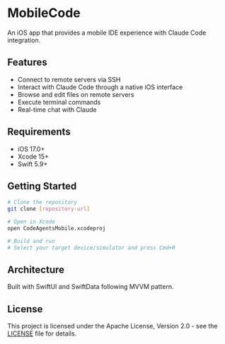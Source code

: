 # MobileCode

An iOS app that provides a mobile IDE experience with Claude Code integration.

## Features

- Connect to remote servers via SSH
- Interact with Claude Code through a native iOS interface
- Browse and edit files on remote servers
- Execute terminal commands
- Real-time chat with Claude

## Requirements

- iOS 17.0+
- Xcode 15+
- Swift 5.9+

## Getting Started

```bash
# Clone the repository
git clone [repository-url]

# Open in Xcode
open CodeAgentsMobile.xcodeproj

# Build and run
# Select your target device/simulator and press Cmd+R
```

## Architecture

Built with SwiftUI and SwiftData following MVVM pattern.

## License

This project is licensed under the Apache License, Version 2.0 - see the [LICENSE](LICENSE) file for details.